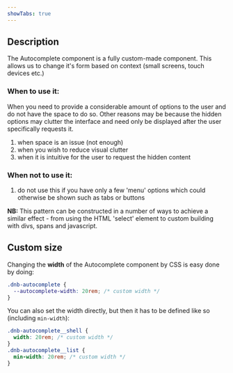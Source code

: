 ```yaml
---
showTabs: true
---
```


## Description

The Autocomplete component is a fully custom-made component. This allows us to change it's form based on context (small screens, touch devices etc.)

### When to use it:

When you need to provide a considerable amount of options to the user and do not have the space to do so. Other reasons may be because the hidden options may clutter the interface and need only be displayed after the user specifically requests it.

1. when space is an issue (not enough)
1. when you wish to reduce visual clutter
1. when it is intuitive for the user to request the hidden content

### When not to use it:

1. do not use this if you have only a few 'menu' options which could otherwise be shown such as tabs or buttons

**NB:** This pattern can be constructed in a number of ways to achieve a similar effect - from using the HTML 'select' element to custom building with divs, spans and javascript.

## Custom size

Changing the **width** of the Autocomplete component by CSS is easy done by doing:

```css
.dnb-autocomplete {
  --autocomplete-width: 20rem; /* custom width */
}
```

You can also set the width directly, but then it has to be defined like so (including `min-width`):

```css
.dnb-autocomplete__shell {
  width: 20rem; /* custom width */
}
.dnb-autocomplete__list {
  min-width: 20rem; /* custom width */
}
```
